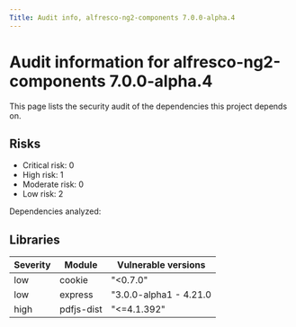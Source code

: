 ```yaml
---
Title: Audit info, alfresco-ng2-components 7.0.0-alpha.4
---
```


# Audit information for alfresco-ng2-components 7.0.0-alpha.4

This page lists the security audit of the dependencies this project depends on.

## Risks

- Critical risk: 0
- High risk: 1
- Moderate risk: 0
- Low risk: 2

Dependencies analyzed: 

## Libraries

| Severity | Module | Vulnerable versions |
| --- | --- | --- |
|low | cookie | &#34;&lt;0.7.0&#34; |
|low | express | &#34;3.0.0-alpha1 - 4.21.0 || 5.0.0-alpha.1 - 5.0.0&#34; |
|high | pdfjs-dist | &#34;&lt;=4.1.392&#34; |


